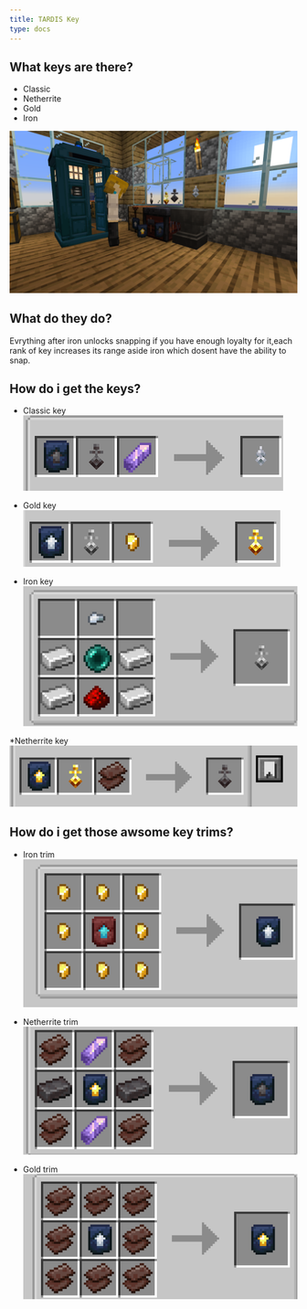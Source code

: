```yaml
---
title: TARDIS Key
type: docs
---
```


## What keys are there?

* Classic
* Netherrite
* Gold
* Iron

![Thekeys](images/keys/key/keys.png)

## What do they do?

Evrything after iron unlocks snapping if you have enough loyalty for it,each rank of key increases its range aside iron which dosent have the ability to snap.

## How do i get the keys?

* Classic key
![Recpie1](images/keys/recpie/1.png)

* Gold key 
![Recpie5](images/keys/recpie/5.png)

* Iron key
![Recpie6](images/keys/recpie/6.png)

*Netherrite key
![Recpie7](images/keys/recpie/7.png)

## How do i get those awsome key trims?

* Iron trim
![Recpie2](images/keys/recpie/2.png)

* Netherrite trim
![Recpie3](images/keys/recpie/3.png)

* Gold trim
![Recpie4](images/keys/recpie/4.png)
